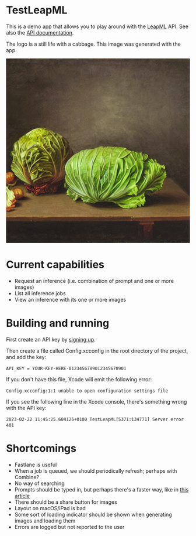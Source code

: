 # TestLeapML

This is a demo app that allows you to play around with the [LeapML](https://www.leapml.dev/)
API. See also the [API documentation](https://docs.leapml.dev/).

The logo is a still life with a cabbage. This image was generated with the app.

![Logo of still life with a cabbage](https://raw.githubusercontent.com/bvankuik/TestLeapML/main/logo_still_life_with_a_cabbage.png?raw=true)

# Current capabilities

* Request an inference (i.e. combination of prompt and one or more images)
* List all inference jobs
* View an inference with its one or more images

# Building and running

First create an API key by [signing up](https://www.leapml.dev/signup). 

Then create a file called Config.xcconfig in the root directory of the project, and add the key:

    API_KEY = YOUR-KEY-HERE-0123456789012345678901

If you don't have this file, Xcode will emit the following error:

    Config.xcconfig:1:1 unable to open configuration settings file

If you see the following line in the Xcode console, there's something wrong with the API key:

    2023-02-22 11:45:25.604125+0100 TestLeapML[5371:134771] Server error 401

# Shortcomings

* Fastlane is useful
* When a job is queued, we should periodically refresh; perhaps with Combine?
* No way of searching
* Prompts should be typed in, but perhaps there's a faster way, like in
  [this article](https://sowenjub.me/writes/searchable-vs-textfield-in-a-sheet-deployed-with-presentationdetents)
* There should be a share button for images
* Layout on macOS/iPad is bad
* Some sort of loading indicator should be shown when generating images and loading them
* Errors are logged but not reported to the user

